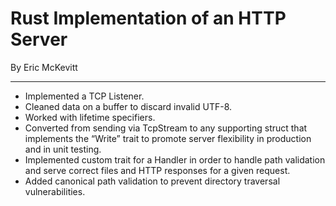 # Rust Implementation of an HTTP Server
By Eric McKevitt

---

 - Implemented a TCP Listener.
 - Cleaned data on a buffer to discard invalid UTF-8.
 - Worked with lifetime specifiers.
 - Converted from sending via TcpStream to any supporting struct that implements the “Write” trait to promote server flexibility in production and in unit testing. 
 - Implemented custom trait for a Handler in order to handle path validation and serve correct files and HTTP responses for a given request. 
 - Added canonical path validation to prevent directory traversal vulnerabilities.

